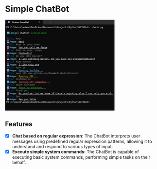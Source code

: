 # Simple ChatBot

<img src="./chatbot_showcase.jpg" alt="Chatbot Showcase" style="max-height: auto; width: 360px;">

## Features
- [X] **Chat based on regular expression:** The ChatBot interprets user messages using predefined regular expression patterns, allowing it to understand and respond to various types of input.
- [X] **Execute simple system commands:** The ChatBot is capable of executing basic system commands, performing simple tasks on their behalf.
